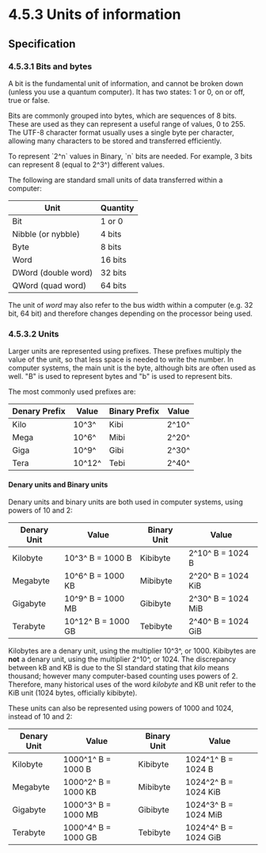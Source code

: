 # 4.5.3 Units of information

## Specification

### 4.5.3.1 Bits and bytes
A bit is the fundamental unit of information, and cannot be broken down (unless you use a quantum computer). It has two states: 1 or 0, on or off, true or false.

Bits are commonly grouped into bytes, which are sequences of 8 bits. These are used as they can represent a useful range of values, 0 to 255. The UTF-8 character format usually uses a single byte per character, allowing many characters to be stored and transferred efficiently.

To represent \`2^n\` values in Binary, \`n\` bits are needed. For example, 3 bits can represent 8 (equal to 2^3^) different values.

The following are standard small units of data transferred within a computer:

|Unit|Quantity|
|---|---|
|Bit|1 or 0|
|Nibble (or nybble)|4 bits|
|Byte|8 bits|
|Word|16 bits|
|DWord (double word)|32 bits|
|QWord (quad word)|64 bits|

The unit of *word* may also refer to the bus width within a computer (e.g. 32 bit, 64 bit) and therefore changes depending on the processor being used.

### 4.5.3.2 Units
Larger units are represented using prefixes. These prefixes multiply the value of the unit, so that less space is needed to write the number. In computer systems, the main unit is the byte, although bits are often used as well. "B" is used to represent bytes and "b" is used to represent bits.

The most commonly used prefixes are:

Denary Prefix|Value|Binary Prefix|Value
---|---|---|---
Kilo|10^3^|Kibi|2^10^
Mega|10^6^|Mibi|2^20^
Giga|10^9^|Gibi|2^30^
Tera|10^12^|Tebi|2^40^


#### Denary units and Binary units
Denary units and binary units are both used in computer systems, using powers of 10 and 2:

Denary Unit|Value|Binary Unit|Value
---|---|---|---
Kilobyte|10^3^ B = 1000 B|Kibibyte|2^10^ B = 1024 B
Megabyte|10^6^ B = 1000 KB|Mibibyte|2^20^ B = 1024 KiB
Gigabyte|10^9^ B = 1000 MB|Gibibyte|2^30^ B = 1024 MiB
Terabyte|10^12^ B = 1000 GB|Tebibyte|2^40^ B = 1024 GiB

Kilobytes are a denary unit, using the multiplier 10^3^, or 1000. Kibibytes are **not** a denary unit, using  the multiplier 2^10^, or 1024. The discrepancy between kB and KB is due to the SI standard stating that *kilo* means thousand; however many computer-based counting uses powers of 2. Therefore, many historical uses of the word *kilobyte* and KB unit refer to the KiB unit (1024 bytes, officially kibibyte).

These units can also be represented using powers of 1000 and 1024, instead of 10 and 2:

Denary Unit|Value|Binary Unit|Value
---|---|---|---
Kilobyte|1000^1^ B = 1000 B|Kibibyte|1024^1^ B = 1024 B
Megabyte|1000^2^ B = 1000 KB|Mibibyte|1024^2^ B = 1024 KiB
Gigabyte|1000^3^ B = 1000 MB|Gibibyte|1024^3^ B = 1024 MiB
Terabyte|1000^4^ B = 1000 GB|Tebibyte|1024^4^ B = 1024 GiB


